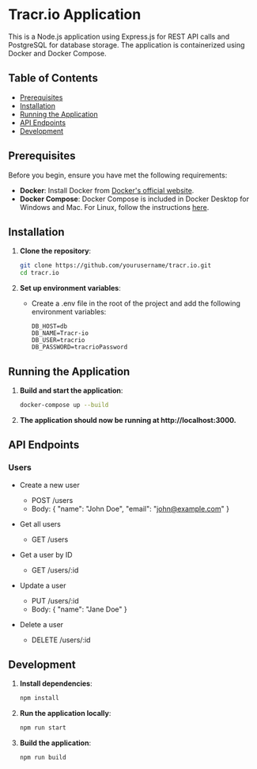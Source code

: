 # Tracr.io Application

This is a Node.js application using Express.js for REST API calls and PostgreSQL for database storage. The application is containerized using Docker and Docker Compose.

## Table of Contents

- [Prerequisites](#prerequisites)
- [Installation](#installation)
- [Running the Application](#running-the-application)
- [API Endpoints](#api-endpoints)
- [Development](#development)

## Prerequisites

Before you begin, ensure you have met the following requirements:

- **Docker**: Install Docker from [Docker's official website](https://www.docker.com/get-started).
- **Docker Compose**: Docker Compose is included in Docker Desktop for Windows and Mac. For Linux, follow the instructions [here](https://docs.docker.com/compose/install/).

## Installation

1. **Clone the repository**:
    ```bash
    git clone https://github.com/yourusername/tracr.io.git
    cd tracr.io
    ```

2. **Set up environment variables**:
    - Create a .env file in the root of the project and add the following environment variables:
        ```dotenv
        DB_HOST=db
        DB_NAME=Tracr-io
        DB_USER=tracrio
        DB_PASSWORD=tracrioPassword
        ```

## Running the Application

1. **Build and start the application**:
    ```bash
    docker-compose up --build
    ```
2. **The application should now be running at http://localhost:3000.**

## API Endpoints

### Users
- Create a new user
    - POST /users
    - Body:
        {
        "name": "John Doe",
        "email": "john@example.com"
        }

- Get all users
    - GET /users

- Get a user by ID
    - GET /users/:id

- Update a user
    - PUT /users/:id
    - Body:
        {
        "name": "Jane Doe"
        }

- Delete a user
    - DELETE /users/:id

## Development

1. **Install dependencies**:
    ```bash
    npm install
    ```

2. **Run the application locally**:
    ```bash
    npm run start
    ```

3. **Build the application**:
    ```bash
    npm run build
    ```